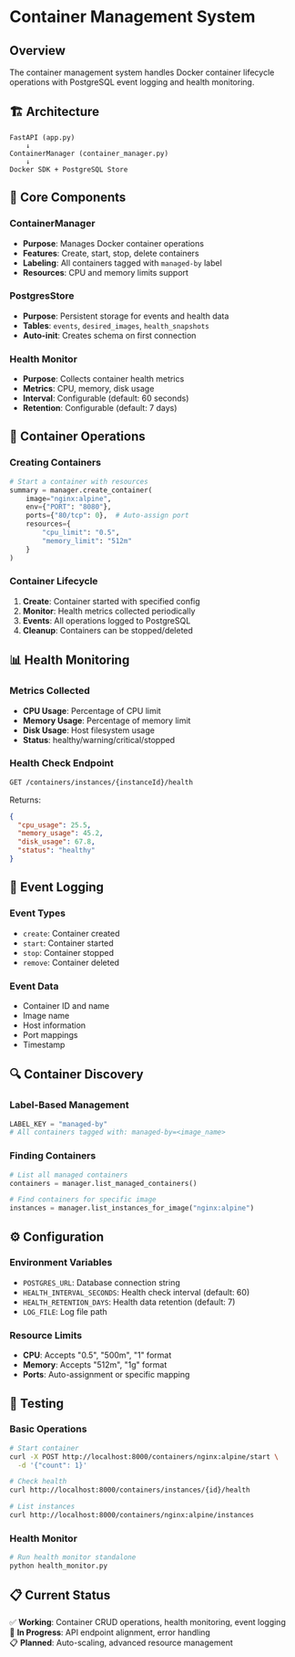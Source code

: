 # Container Management System

## Overview

The container management system handles Docker container lifecycle operations with PostgreSQL event logging and health monitoring.

## 🏗️ Architecture

```
FastAPI (app.py)
    ↓
ContainerManager (container_manager.py)
    ↓
Docker SDK + PostgreSQL Store
```

## 🔧 Core Components

### ContainerManager
- **Purpose**: Manages Docker container operations
- **Features**: Create, start, stop, delete containers
- **Labeling**: All containers tagged with `managed-by` label
- **Resources**: CPU and memory limits support

### PostgresStore
- **Purpose**: Persistent storage for events and health data
- **Tables**: `events`, `desired_images`, `health_snapshots`
- **Auto-init**: Creates schema on first connection

### Health Monitor
- **Purpose**: Collects container health metrics
- **Metrics**: CPU, memory, disk usage
- **Interval**: Configurable (default: 60 seconds)
- **Retention**: Configurable (default: 7 days)

## 🚀 Container Operations

### Creating Containers
```python
# Start a container with resources
summary = manager.create_container(
    image="nginx:alpine",
    env={"PORT": "8080"},
    ports={"80/tcp": 0},  # Auto-assign port
    resources={
        "cpu_limit": "0.5",
        "memory_limit": "512m"
    }
)
```

### Container Lifecycle
1. **Create**: Container started with specified config
2. **Monitor**: Health metrics collected periodically
3. **Events**: All operations logged to PostgreSQL
4. **Cleanup**: Containers can be stopped/deleted

## 📊 Health Monitoring

### Metrics Collected
- **CPU Usage**: Percentage of CPU limit
- **Memory Usage**: Percentage of memory limit  
- **Disk Usage**: Host filesystem usage
- **Status**: healthy/warning/critical/stopped

### Health Check Endpoint
```bash
GET /containers/instances/{instanceId}/health
```

Returns:
```json
{
  "cpu_usage": 25.5,
  "memory_usage": 45.2,
  "disk_usage": 67.8,
  "status": "healthy"
}
```

## 📝 Event Logging

### Event Types
- `create`: Container created
- `start`: Container started
- `stop`: Container stopped
- `remove`: Container deleted

### Event Data
- Container ID and name
- Image name
- Host information
- Port mappings
- Timestamp

## 🔍 Container Discovery

### Label-Based Management
```python
LABEL_KEY = "managed-by"
# All containers tagged with: managed-by=<image_name>
```

### Finding Containers
```python
# List all managed containers
containers = manager.list_managed_containers()

# Find containers for specific image
instances = manager.list_instances_for_image("nginx:alpine")
```

## ⚙️ Configuration

### Environment Variables
- `POSTGRES_URL`: Database connection string
- `HEALTH_INTERVAL_SECONDS`: Health check interval (default: 60)
- `HEALTH_RETENTION_DAYS`: Health data retention (default: 7)
- `LOG_FILE`: Log file path

### Resource Limits
- **CPU**: Accepts "0.5", "500m", "1" format
- **Memory**: Accepts "512m", "1g" format
- **Ports**: Auto-assignment or specific mapping

## 🧪 Testing

### Basic Operations
```bash
# Start container
curl -X POST http://localhost:8000/containers/nginx:alpine/start \
  -d '{"count": 1}'

# Check health
curl http://localhost:8000/containers/instances/{id}/health

# List instances
curl http://localhost:8000/containers/nginx:alpine/instances
```

### Health Monitor
```bash
# Run health monitor standalone
python health_monitor.py
```

## 📋 Current Status

✅ **Working**: Container CRUD operations, health monitoring, event logging  
🔄 **In Progress**: API endpoint alignment, error handling  
📋 **Planned**: Auto-scaling, advanced resource management
